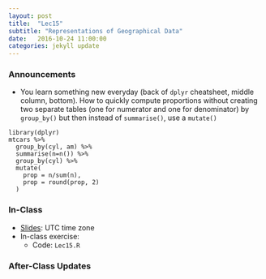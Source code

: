 ```yaml
---
layout: post
title:  "Lec15"
subtitle: "Representations of Geographical Data"
date:   2016-10-24 11:00:00
categories: jekyll update
---
```




### Announcements

* You learn something new everyday (back of `dplyr` cheatsheet, middle column,
bottom). How to quickly compute proportions without creating two separate tables
(one for numerator and one for denominator) by `group_by()` but then instead of
`summarise()`, use a `mutate()`

~~~~
library(dplyr)
mtcars %>% 
  group_by(cyl, am) %>% 
  summarise(n=n()) %>% 
  group_by(cyl) %>% 
  mutate(
    prop = n/sum(n),
    prop = round(prop, 2)
  )
~~~~

### In-Class

* <a href = "http://rpubs.com/rudeboybert/Lec14" target = "_blank">Slides</a>: UTC time zone
* In-class exercise:
    + Code: `Lec15.R`



### After-Class Updates


